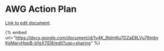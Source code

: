 # AWG Action Plan



[Link to edit document](https://docs.google.com/document/d/1v4K\_9IdmKu7DZaE8LVu76mbyKgMarvHppB-b1gX7lD8/edit?usp=sharing).

{% embed url="https://docs.google.com/document/d/1v4K_9IdmKu7DZaE8LVu76mbyKgMarvHppB-b1gX7lD8/edit?usp=sharing" %}
